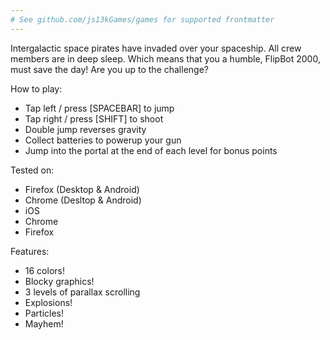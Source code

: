 ```yaml
---
# See github.com/js13kGames/games for supported frontmatter
---
```

Intergalactic space pirates have invaded over your spaceship. 
All crew members are in deep sleep. Which means that you a humble, FlipBot 2000,
must save the day! Are you up to the challenge?

How to play:
- Tap left / press [SPACEBAR] to jump
- Tap right / press [SHIFT] to shoot
- Double jump reverses gravity
- Collect batteries to powerup your gun
- Jump into the portal at the end of each level for bonus points

Tested on:
- Firefox (Desktop & Android)
- Chrome (Desltop & Android)
- iOS
- Chrome
- Firefox

Features:
- 16 colors!
- Blocky graphics!
- 3 levels of parallax scrolling
- Explosions!
- Particles!
- Mayhem!
